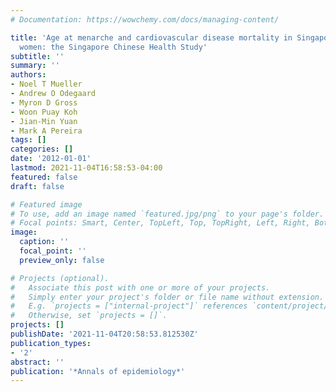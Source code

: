 ```yaml
---
# Documentation: https://wowchemy.com/docs/managing-content/

title: 'Age at menarche and cardiovascular disease mortality in Singaporean Chinese
  women: the Singapore Chinese Health Study'
subtitle: ''
summary: ''
authors:
- Noel T Mueller
- Andrew O Odegaard
- Myron D Gross
- Woon Puay Koh
- Jian-Min Yuan
- Mark A Pereira
tags: []
categories: []
date: '2012-01-01'
lastmod: 2021-11-04T16:58:53-04:00
featured: false
draft: false

# Featured image
# To use, add an image named `featured.jpg/png` to your page's folder.
# Focal points: Smart, Center, TopLeft, Top, TopRight, Left, Right, BottomLeft, Bottom, BottomRight.
image:
  caption: ''
  focal_point: ''
  preview_only: false

# Projects (optional).
#   Associate this post with one or more of your projects.
#   Simply enter your project's folder or file name without extension.
#   E.g. `projects = ["internal-project"]` references `content/project/deep-learning/index.md`.
#   Otherwise, set `projects = []`.
projects: []
publishDate: '2021-11-04T20:58:53.812530Z'
publication_types:
- '2'
abstract: ''
publication: '*Annals of epidemiology*'
---
```

